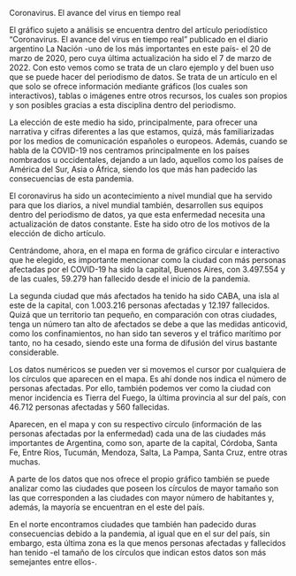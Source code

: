 Coronavirus. El avance del virus en tiempo real

El gráfico sujeto a análisis se encuentra dentro del artículo periodístico “Coronavirus. El avance del virus en tiempo real” publicado en el diario argentino La Nación -uno de los más importantes en este país- el 20 de marzo de 2020, pero cuya última actualización ha sido el 7 de marzo de 2022. Con esto vemos como se trata de un claro ejemplo y del buen uso que se puede hacer del periodismo de datos. Se trata de un artículo en el que solo se ofrece información mediante gráficos (los cuales son interactivos), tablas o imágenes entre otros recursos, los cuales son propios y son posibles gracias a esta disciplina dentro del periodismo.  

La elección de este medio ha sido, principalmente, para ofrecer una narrativa y cifras diferentes a las que estamos, quizá, más familiarizadas por los medios de comunicación españoles o europeos. Además, cuando se habla de la COVID-19 nos centramos principalmente en los países nombrados u occidentales, dejando a un lado, aquellos como los países de América del Sur, Asia o África, siendo los que más han padecido las consecuencias de esta pandemia. 

El coronavirus ha sido un acontecimiento a nivel mundial que ha servido para que los diarios, a nivel mundial también, desarrollen sus equipos dentro del periodismo de datos, ya que esta enfermedad necesita una actualización de datos constante. Este ha sido otro de los motivos de la elección de dicho artículo. 

Centrándome, ahora, en el mapa en forma de gráfico circular e interactivo que he elegido, es importante mencionar como la ciudad con más personas afectadas por el COVID-19 ha sido la capital, Buenos Aires, con 3.497.554 y de las cuales, 59.279 han fallecido desde el inicio de la pandemia. 

La segunda ciudad que más afectados ha tenido ha sido CABA, una isla al este de la capital, con 1.003.216 personas afectadas y 12.197 fallecidos. Quizá que un territorio tan pequeño, en comparación con otras ciudades, tenga un número tan alto de afectados se debe a que las medidas anticovid, como los confinamientos, no han sido tan severos y el tráfico marítimo por tanto, no ha cesado, siendo este una forma de difusión del virus bastante considerable. 

Los datos numéricos se pueden ver si movemos el cursor por cualquiera de los círculos que aparecen en el mapa. Es ahí donde nos indica el número de personas afectadas. Por ello, también podemos ver como la ciudad con menor incidencia es Tierra del Fuego, la última provincia al sur del país, con 46.712 personas afectadas y 560 fallecidas. 

Aparecen, en el mapa y con su respectivo círculo (información de las personas afectadas por la enfermedad) cada una de las ciudades más importantes de Argentina, como son, aparte de la capital, Córdoba, Santa Fe, Entre Ríos, Tucumán, Mendoza, Salta, La Pampa, Santa Cruz, entre otras muchas. 

A parte de los datos que nos ofrece el propio gráfico también se puede analizar como las ciudades que poseen los círculos de mayor tamaño son las que corresponden a las ciudades con mayor número de habitantes y, además, la mayoría se encuentran en el este del país.

En el norte encontramos ciudades que también han padecido duras consecuencias debido a la pandemia, al igual que en el sur del país, sin embargo, esta última zona es la que menos personas afectadas y fallecidos han tenido -el tamaño de los círculos que indican estos datos son más semejantes entre ellos-. 


